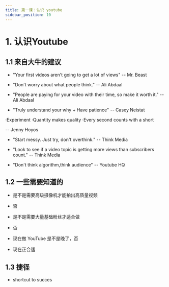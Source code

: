 ```yaml
---
title: 第一课：认识 youtube
sidebar_position: 10
---
```


# 1. 认识Youtube

## 1.1 来自大牛的建议

- "Your first videos aren't going to get a lot of views" -- Mr. Beast

- "Don't worry about what people think." -- Ali Abdaal

- "People are paying for your video with their time, so make it worth it."  -- Ali Abdaal

- "Truly understand your why + Have patience" -- Casey Neistat


>
·Experiment
·Quantity makes quality
·Every second counts with a short

-- Jenny Hoyos

- "Start messy. Just try, don't overthink." -- Think Media


- "Look to see if a video topic is getting more views than subscribers count." -- Think Media 

- "Don't think algorithm,think audience" -- Youtube HQ 


## 1.2 一些需要知道的

- 是不是需要高级摄像机才能拍出高质量视频
- 否

- 是不是需要大量基础粉丝才适合做
- 否

- 现在做 YouTube 是不是晚了，否
- 现在正合适

## 1.3 捷径
- shortcut to succes